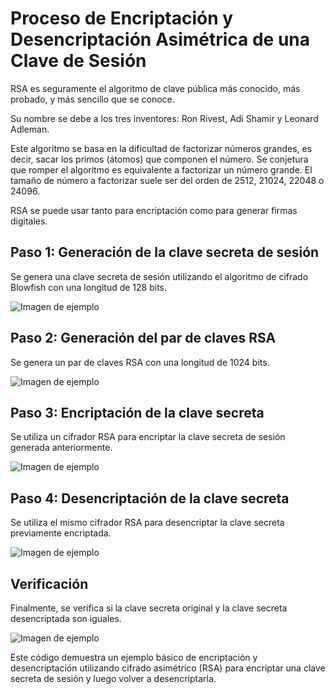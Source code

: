 # Proceso de Encriptación y Desencriptación Asimétrica de una Clave de Sesión

RSA es seguramente el algoritmo de clave pública más conocido, más
probado, y más sencillo que se conoce.

Su nombre se debe a los tres inventores: Ron Rivest, Adi Shamir y Leonard
Adleman.

Este algoritmo se basa en la dificultad de factorizar números grandes, es
decir, sacar los primos (átomos) que componen el número. Se conjetura que
romper el algoritmo es equivalente a factorizar un número grande. El tamaño
de número a factorizar suele ser del orden de 2512, 21024, 22048 o 24096.

RSA se puede usar tanto para encriptación como para
generar firmas digitales.

## Paso 1: Generación de la clave secreta de sesión
   Se genera una clave secreta de sesión utilizando el algoritmo de cifrado Blowfish con una longitud de 128 bits.

   ![Imagen de ejemplo](https://files.catbox.moe/uzvkky.png)


## Paso 2: Generación del par de claves RSA
   Se genera un par de claves RSA con una longitud de 1024 bits.

   ![Imagen de ejemplo](https://files.catbox.moe/ydfjqh.png)

## Paso 3: Encriptación de la clave secreta
   Se utiliza un cifrador RSA para encriptar la clave secreta de sesión generada anteriormente.

   ![Imagen de ejemplo](https://files.catbox.moe/h8sn0r.png)

## Paso 4: Desencriptación de la clave secreta
   Se utiliza el mismo cifrador RSA para desencriptar la clave secreta previamente encriptada.

   ![Imagen de ejemplo](https://files.catbox.moe/1eaw7e.png)

## Verificación
   Finalmente, se verifica si la clave secreta original y la clave secreta desencriptada son iguales.

   ![Imagen de ejemplo](https://files.catbox.moe/qfzhb8.png)

Este código demuestra un ejemplo básico de encriptación y desencriptación utilizando cifrado asimétrico (RSA) para encriptar una clave secreta de sesión y luego volver a desencriptarla.
